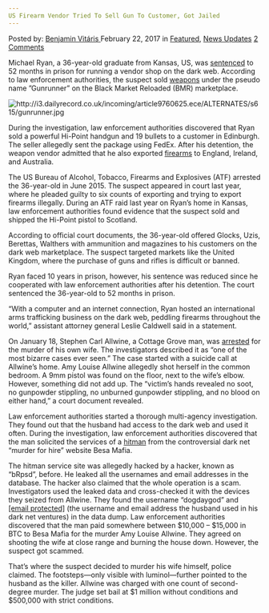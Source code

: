 ```yaml
---
US Firearm Vendor Tried To Sell Gun To Customer, Got Jailed
---
```

<article class="post-listing post-18271 post type-post status-publish format-standard has-post-thumbnail hentry  tag-customer tag-firearm tag-gun tag-jailed tag-sell tag-vendor">
    <div class="post-inner">
        <span>Posted by: <a href="https://www.deepdotweb.com/author/benjaminvi/" title="">Benjamin Vitáris </a></span>
    <span>February 22, 2017</span>
    <span>in <a href="https://www.deepdotweb.com/category/deepdot-news/" rel="category tag">Featured</a>, <a href="https://www.deepdotweb.com/category/news-updates/" rel="category tag">News Updates</a></span>
    <span><a href="https://www.deepdotweb.com/2017/02/22/us-firearm-vendor-tried-sell-gun-customer-got-jailed/#comments">2 Comments</a></span>
    </p>
    <div class="clear"></div>
    <div class="entry">
    <p>Michael Ryan, a 36-year-old graduate from Kansas, US, was <a href="http://www.dailyrecord.co.uk/news/scottish-news/american-gunrunner-used-shady-websites-9760581">sentenced</a> to 52 months in prison for running a vendor shop on the dark web. According to law enforcement authorities, the suspect sold <a href="https://www.deepdotweb.com/tag/weapon/">weapons</a> under the pseudo name ”Gunrunner” on the Black Market Reloaded (BMR) marketplace.</p>
    <p><img class="wp-image-18275 aligncenter" src="https://www.deepdotweb.com/wp-content/uploads/2017/02/http-i3-dailyrecord-co-uk-incoming-article976062.jpeg" alt="http://i3.dailyrecord.co.uk/incoming/article9760625.ece/ALTERNATES/s615/gunrunner.jpg" srcset="https://www.deepdotweb.com/wp-content/uploads/2017/02/http-i3-dailyrecord-co-uk-incoming-article976062.jpeg 615w, https://www.deepdotweb.com/wp-content/uploads/2017/02/http-i3-dailyrecord-co-uk-incoming-article976062-300x200.jpeg 300w" sizes="(max-width: 615px) 100vw, 615px" /></p>
    <p>During the investigation, law enforcement authorities discovered that Ryan sold a powerful Hi-Point handgun and 19 bullets to a customer in Edinburgh. The seller allegedly sent the package using FedEx. After his detention, the weapon vendor admitted that he also exported <a href="https://www.deepdotweb.com/tag/firearm/">firearms</a> to England, Ireland, and Australia.</p>
    <p>The US Bureau of Alcohol, Tobacco, Firearms and Explosives (ATF) arrested the 36-year-old in June 2015. The suspect appeared in court last year, where he pleaded guilty to six counts of exporting and trying to export firearms illegally. During an ATF raid last year on Ryan’s home in Kansas, law enforcement authorities found evidence that the suspect sold and shipped the Hi-Point pistol to Scotland.</p>
    <p>According to official court documents, the 36-year-old offered Glocks, Uzis, Berettas, Walthers with ammunition and magazines to his customers on the dark web marketplace. The suspect targeted markets like the United Kingdom, where the purchase of guns and rifles is difficult or banned.</p>
    <p>Ryan faced 10 years in prison, however, his sentence was reduced since he cooperated with law enforcement authorities after his detention. The court sentenced the 36-year-old to 52 months in prison.</p>
    <p>“With a computer and an internet connection, Ryan hosted an international arms trafficking business on the dark web, peddling firearms throughout the world,” assistant attorney general Leslie Caldwell said in a statement.</p>
    <p>On January 18, Stephen Carl Allwine, a Cottage Grove man, was <a href="https://www.deepdotweb.com/2017/02/06/man-tried-hire-hitman-darknet-kill-wife-got-scammed-arrested-instead/">arrested</a> for the murder of his own wife. The investigators described it as “one of the most bizarre cases ever seen.” The case started with a suicide call at Allwine’s home. Amy Louise Allwine allegedly shot herself in the common bedroom. A 9mm pistol was found on the floor, next to the wife’s elbow. However, something did not add up. The “victim’s hands revealed no soot, no gunpowder stippling, no unburned gunpowder stippling, and no blood on either hand,” a court document revealed.</p>
    <p>Law enforcement authorities started a thorough multi-agency investigation. They found out that the husband had access to the dark web and used it often. During the investigation, law enforcement authorities discovered that the man solicited the services of a <a href="https://www.deepdotweb.com/tag/hitman/">hitman</a> from the controversial dark net “murder for hire” website Besa Mafia.</p>
    <p>The hitman service site was allegedly hacked by a hacker, known as “bRpsd”, before. He leaked all the usernames and email addresses in the database. The hacker also claimed that the whole operation is a scam. Investigators used the leaked data and cross-checked it with the devices they seized from Allwine. They found the username “dogdaygod” and <a href="/cdn-cgi/l/email-protection" class="__cf_email__" data-cfemail="01656e66656078666e6541696c606c60686d2f626e6c">[email&#160;protected]</a> (the username and email address the husband used in his dark net ventures) in the data dump. Law enforcement authorities discovered that the man paid somewhere between $10,000 – $15,000 in BTC to Besa Mafia for the murder Amy Louise Allwine. They agreed on shooting the wife at close range and burning the house down. However, the suspect got scammed.</p>
    <p>That’s where the suspect decided to murder his wife himself, police claimed. The footsteps—only visible with luminol—further pointed to the husband as the killer. Allwine was charged with one count of second-degree murder. The judge set bail at $1 million without conditions and $500,000 with strict conditions.</p>
    </div>
    <span style="display:none"><a href="https://www.deepdotweb.com/tag/customer/" rel="tag">customer</a> <a href="https://www.deepdotweb.com/tag/firearm/" rel="tag">firearm</a> <a href="https://www.deepdotweb.com/tag/gun/" rel="tag">gun</a> <a href="https://www.deepdotweb.com/tag/jailed/" rel="tag">jailed</a> <a href="https://www.deepdotweb.com/tag/sell/" rel="tag">sell</a> <a href="https://www.deepdotweb.com/tag/vendor/" rel="tag">vendor</a></span> <span style="display:none" class="updated">2017-02-22</span>
    <div style="display:none" class="vcard author" itemprop="author" itemscope itemtype="http://schema.org/Person"><strong class="fn" itemprop="name"><a href="https://www.deepdotweb.com/author/benjaminvi/" title="Posts by Benjamin Vitáris" rel="author">Benjamin Vitáris</a></strong></div>
    </div>
</article>

